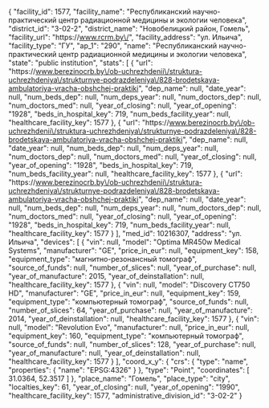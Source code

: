 {
    "facility_id": 1577,
    "facility_name": "Республиканский научно-практический центр радиационной медицины и экологии человека",
    "district_id": "3-02-2",
    "district_name": "Новобелицкий район, Гомель",
    "facility_url": "https:\/\/www.rcrm.by\/",
    "facility_address": "ул. Ильича",
    "facility_type": "ГУ",
    "ap_1": "290",
    "name": "Республиканский научно-практический центр радиационной медицины и экологии человека",
    "state": "public institution",
    "stats": [
        {
            "url": "https:\/\/www.berezinocrb.by\/ob-uchrezhdenii\/struktura-uchrezhdeniya\/strukturnye-podrazdeleniya\/828-brodetskaya-ambulatoriya-vracha-obshchej-praktiki",
            "dep_name": null,
            "date_year": null,
            "num_beds_dep": null,
            "num_deps_year": null,
            "num_doctors_dep": null,
            "num_doctors_med": null,
            "year_of_closing": null,
            "year_of_opening": "1928",
            "beds_in_hospital_key": 719,
            "num_beds_facility_year": null,
            "healthcare_facility_key": 1577
        },
        {
            "url": "https:\/\/www.berezinocrb.by\/ob-uchrezhdenii\/struktura-uchrezhdeniya\/strukturnye-podrazdeleniya\/828-brodetskaya-ambulatoriya-vracha-obshchej-praktiki",
            "dep_name": null,
            "date_year": null,
            "num_beds_dep": null,
            "num_deps_year": null,
            "num_doctors_dep": null,
            "num_doctors_med": null,
            "year_of_closing": null,
            "year_of_opening": "1928",
            "beds_in_hospital_key": 719,
            "num_beds_facility_year": null,
            "healthcare_facility_key": 1577
        },
        {
            "url": "https:\/\/www.berezinocrb.by\/ob-uchrezhdenii\/struktura-uchrezhdeniya\/strukturnye-podrazdeleniya\/828-brodetskaya-ambulatoriya-vracha-obshchej-praktiki",
            "dep_name": null,
            "date_year": null,
            "num_beds_dep": null,
            "num_deps_year": null,
            "num_doctors_dep": null,
            "num_doctors_med": null,
            "year_of_closing": null,
            "year_of_opening": "1928",
            "beds_in_hospital_key": 719,
            "num_beds_facility_year": null,
            "healthcare_facility_key": 1577
        }
    ],
    "med_id": 10216307,
    "address": "ул. Ильича",
    "devices": [
        {
            "vin": null,
            "model": "Optima MR450w Medical Systems",
            "manufacturer": "GE",
            "price_in_eur": null,
            "equipment_key": 158,
            "equipment_type": "магнитно-резонансный томограф",
            "source_of_funds": null,
            "number_of_slices": null,
            "year_of_purchase": null,
            "year_of_manufacture": 2015,
            "year_of_deinstallation": null,
            "healthcare_facility_key": 1577
        },
        {
            "vin": null,
            "model": "Discovery CT750 HD",
            "manufacturer": "GE",
            "price_in_eur": null,
            "equipment_key": 159,
            "equipment_type": "компьютерный томограф",
            "source_of_funds": null,
            "number_of_slices": 64,
            "year_of_purchase": null,
            "year_of_manufacture": 2014,
            "year_of_deinstallation": null,
            "healthcare_facility_key": 1577
        },
        {
            "vin": null,
            "model": "Revolution Evo",
            "manufacturer": null,
            "price_in_eur": null,
            "equipment_key": 160,
            "equipment_type": "компьютерный томограф",
            "source_of_funds": null,
            "number_of_slices": 128,
            "year_of_purchase": null,
            "year_of_manufacture": null,
            "year_of_deinstallation": null,
            "healthcare_facility_key": 1577
        }
    ],
    "coord_x_y": {
        "crs": {
            "type": "name",
            "properties": {
                "name": "EPSG:4326"
            }
        },
        "type": "Point",
        "coordinates": [
            31.0364,
            52.3517
        ]
    },
    "place_name": "Гомель",
    "place_type": "city",
    "localties_key": 61,
    "year_of_closing": null,
    "year_of_opening": "1990",
    "healthcare_facility_key": 1577,
    "administrative_division_id": "3-02-2"
}